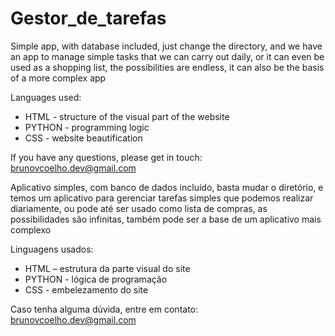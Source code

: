 # Gestor_de_tarefas
Simple app, with database included, just change the directory, and we have an app to manage simple tasks that we can carry out daily, or it can even be used as a shopping list, the possibilities are endless, it can also be the basis of a more complex app

Languages ​​used:

- HTML - structure of the visual part of the website
- PYTHON - programming logic
- CSS - website beautification

If you have any questions, please get in touch: brunovcoelho.dev@gmail.com

Aplicativo simples, com banco de dados incluído, basta mudar o diretório, e temos um aplicativo para gerenciar tarefas simples que podemos realizar diariamente, ou pode até ser usado como lista de compras, as possibilidades são infinitas, também pode ser a base de um aplicativo mais complexo

Linguagens usados:

- HTML – estrutura da parte visual do site
- PYTHON - lógica de programação
- CSS - embelezamento do site

Caso tenha alguma dúvida, entre em contato: brunovcoelho.dev@gmail.com
